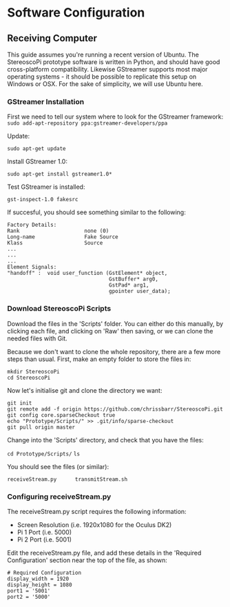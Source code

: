 # Software Configuration
## Receiving Computer
This guide assumes you're running a recent version of Ubuntu. The StereoscoPi prototype software is written in Python, and should have good cross-platform compatibility. Likewise GStreamer supports most major operating systems - it should be possible to replicate this setup on Windows or OSX. For the sake of simplicity, we will use Ubuntu here.
### GStreamer Installation
First we need to tell our system where to look for the GStreamer framework:
`sudo add-apt-repository ppa:gstreamer-developers/ppa`

Update:

`sudo apt-get update`

Install GStreamer 1.0:

`sudo apt-get install gstreamer1.0*`

Test GStreamer is installed:

`gst-inspect-1.0 fakesrc`

If succesful, you should see something similar to the following:

```
Factory Details:
Rank                     none (0)
Long-name                Fake Source
Klass                    Source
...
...
...
Element Signals:
"handoff" :  void user_function (GstElement* object,
                                 GstBuffer* arg0,
                                 GstPad* arg1,
                                 gpointer user_data);
```

### Download StereoscoPi Scripts
Download the files in the 'Scripts' folder. You can either do this manually, by clicking each file, and clicking on 'Raw' then saving, or we can clone the needed files with Git.

Because we don't want to clone the whole repository, there are a few more steps than usual. First, make an empty folder to store the files in:

```
mkdir StereoscoPi
cd StereoscoPi
```

Now let's initialise git and clone the directory we want:

```
git init
git remote add -f origin https://github.com/chrissbarr/StereoscoPi.git
git config core.sparseCheckout true
echo "Prototype/Scripts/" >> .git/info/sparse-checkout
git pull origin master
```

Change into the 'Scripts' directory, and check that you have the files:

`cd Prototype/Scripts/`
`ls`

You should see the files (or similar):

```receiveStream.py      transmitStream.sh```

### Configuring receiveStream.py
The receiveStream.py script requires the following information:

* Screen Resolution (i.e. 1920x1080 for the Oculus DK2)
* Pi 1 Port (i.e. 5000)
* Pi 2 Port (i.e. 5001)

Edit the receiveStream.py file, and add these details in the 'Required Configuration' section near the top of the file, as shown:

```
# Required Configuration
display_width = 1920
display_height = 1080
port1 = '5001'
port2 = '5000'
```

